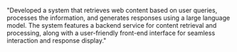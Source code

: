 "Developed a system that retrieves web content based on user queries, processes the information, and generates responses using a large language model. The system features a backend service for content retrieval and processing, along with a user-friendly front-end interface for seamless interaction and response display."

